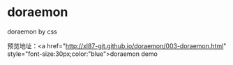 # doraemon
doraemon by css <br/>

预览地址：<a href="http://xl87-git.github.io/doraemon/003-doraemon.html" style="font-size:30px;color:"blue">doraemon demo</a>
